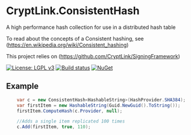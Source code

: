 # CryptLink.ConsistentHash
A high performance hash collection for use in a distributed hash table

To read about the concepts of a Consistent hashing, see (https://en.wikipedia.org/wiki/Consistent_hashing)

This project relies on (https://github.com/CryptLink/SigningFramework)

[![License: LGPL v3](https://img.shields.io/badge/License-LGPL%20v3-blue.svg)](https://www.gnu.org/licenses/lgpl-3.0)
[![Build status](https://ci.appveyor.com/api/projects/status/vhtrnq4m0ln13gpb?svg=true)](https://ci.appveyor.com/project/CryptLink/certbuilder)
[![NuGet](https://img.shields.io/nuget/v/CryptLink.CertBuilder.svg)](https://www.nuget.org/packages/CryptLink.CertBuilder/)

## Example
``` c#
    var c = new ConsistentHash<HashableString>(HashProvider.SHA384);
    var firstItem = new HashableString(Guid.NewGuid().ToString());
    firstItem.ComputeHash(c.Provider, null);

    //Adds a single item replicated 100 times
    c.Add(firstItem, true, 110);

```